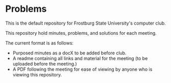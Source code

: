 # Problems
This is the default repository for Frostburg State University's computer club.

This repository hold minutes, problems, and solutions for each meeting.

The current format is as follows: 
* Purposed minutes as a docX to be added before club.
* A readme containing all links and material for the meeting (to be uploaded before the meeting.)
* A PDF following the meeting for ease of viewing by anyone who is viewing this repository.
